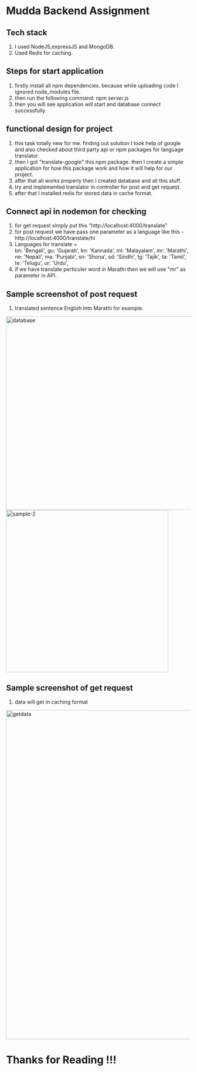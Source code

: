 # Mudda Backend Assignment

## Tech stack
1. I used NodeJS,expressJS and MongoDB. 
2. Used Redis for caching.


## Steps for start application
1. firstly install all npm dependencies. because while uploading code I ignored node_modules file.
2. then run the following command: npm server.js
3. then you will see application will start and database connect successfully.


## functional design for project
1. this task totally new for me. finding out solution I took help of google and also checked about third party api or npm packages for language translator.
2. then I got "translate-google" this npm package. then I create a simple application for how this package work and how it will help for our project.
3. after that all works properly then I created database and all this stuff.
4. try and implemented translator in controller for post and get request.
5. after that I installed redis for stored data in cache format.

## Connect api in nodemon for checking 

1. for get request simply put this "http://localhost:4000/translate"
2. for post request we have pass one parameter as a language like this - http://localhost:4000/translate/hi
3. Languages for translate =  
    bn: 'Bengali',
  gu: 'Gujarati',
  kn: 'Kannada',
  ml: 'Malayalam',
  mr: 'Marathi',
  ne: 'Nepali',
  ma: 'Punjabi',
  sn: 'Shona',
  sd: 'Sindhi',
  tg: 'Tajik',
  ta: 'Tamil',
  te: 'Telugu',
  ur: 'Urdu',
4. if we have translate perticuler word in Marathi then we will use "mr" as parameter in API.


## Sample screenshot of post request

1. translated sentence English into Marathi for example.

<img width="527" alt="database" src="https://user-images.githubusercontent.com/87421852/163858962-87804990-7635-492e-a859-b26b3429c791.png">

<img width="442" alt="sample-2" src="https://user-images.githubusercontent.com/87421852/163858965-a58200b2-15ea-4a55-822f-5cce8313a013.png">


## Sample screenshot of get request

1. data will get in caching format

<img width="896" alt="getdata" src="https://user-images.githubusercontent.com/87421852/163858968-df2a411b-7798-40d9-8804-1b3047ad7833.png">



# Thanks for Reading !!!


